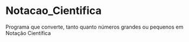 # Notacao_Cientifica
Programa que converte, tanto quanto números grandes ou pequenos em Notação Científica
